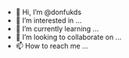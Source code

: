 - 👋 Hi, I’m @donfukds
- 👀 I’m interested in ...
- 🌱 I’m currently learning ...
- 💞️ I’m looking to collaborate on ...
- 📫 How to reach me ...

<!---
donfukds/donfukds is a ✨ special ✨ repository because its `README.md` (this file) appears on your GitHub profile.
You can click the Preview link to take a look at your changes.
--->
